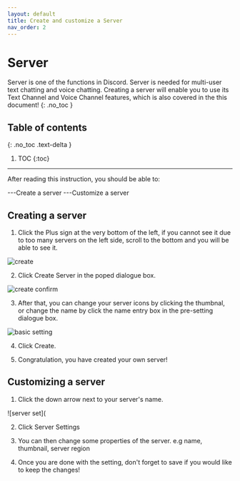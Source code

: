 ```yaml
---
layout: default
title: Create and customize a Server
nav_order: 2
---
```


# Server
Server is one of the functions in Discord. Server is needed for multi-user text chatting and voice chatting. Creating a server will enable you to use its Text Channel and Voice Channel features, which is also covered in the this document!
{: .no_toc }

## Table of contents

{: .no_toc .text-delta }

1. TOC
{:toc}

---
After reading this instruction, you should be able to:

---Create a server
---Customize a server

## Creating a server  

1. Click the Plus sign at the very bottom of the left, if you cannot see it due to too many servers on the left side, scroll to the bottom and you will be able to see it.

  ![create](https://github.com/bobsmithliu/discordfordummies/blob/gh-pages/assets/images/comm-user-doc-pic/server-create-first-step.png?raw=true)

2. Click Create Server in the poped dialogue box.

  ![create confirm](https://github.com/bobsmithliu/discordfordummies/blob/gh-pages/assets/images/comm-user-doc-pic/server-create-second-step.png?raw=true)

3. After that, you can change your server icons by clicking the thumbnal, or change the name by click the name entry box in the pre-setting dialogue box.

  ![basic setting](https://github.com/bobsmithliu/discordfordummies/blob/gh-pages/assets/images/comm-user-doc-pic/server-create-third-step.png?raw=true)

4. Click Create.

5. Congratulation, you have created your own server!

## Customizing a server

1. Click the down arrow next to your server's name.

  ![server set](

2. Click Server Settings

3. You can then change some properties of the server. e.g name, thumbnail, server region

4. Once you are done with the setting, don't forget to save if you would like to keep the changes!
